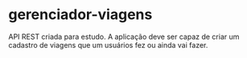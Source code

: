 # gerenciador-viagens
API REST criada para estudo. A aplicação deve ser capaz de criar um cadastro de viagens que um usuários fez ou ainda vai fazer.
